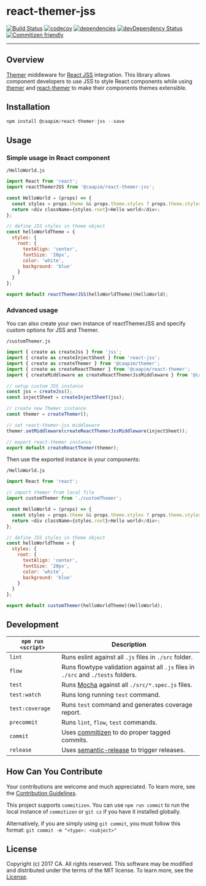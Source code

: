 # react-themer-jss
[![Build Status](https://travis-ci.org/CAAPIM/react-themer-jss.svg?branch=master)](https://travis-ci.org/CAAPIM/react-themer-jss)
[![codecov](https://codecov.io/gh/CAAPIM/react-themer-jss/branch/master/graph/badge.svg)](https://codecov.io/gh/CAAPIM/react-themer-jss)
[![dependencies](https://david-dm.org/CAAPIM/react-themer-jss.svg)](https://david-dm.org/CAAPIM/react-themer-jss)
[![devDependency Status](https://david-dm.org/CAAPIM/react-themer-jss/dev-status.svg)](https://david-dm.org/CAAPIM/react-themer-jss#info=devDependencies)
[![Commitizen friendly](https://img.shields.io/badge/commitizen-friendly-brightgreen.svg)](http://commitizen.github.io/cz-cli/)
************************************************************

## Overview
[Themer](https://github.com/CAAPIM/themer) middleware for [React JSS](https://github.com/cssinjs/react-jss) integration. This library allows component developers to use JSS to style React components while using [themer](https://github.com/CAAPIM/themer) and [react-themer](https://github.com/CAAPIM/react-themer) to make their components themes extensible.

## Installation
```js
npm install @caapim/react-themer-jss --save
```

## Usage

### Simple usage in React component

`/HelloWorld.js`
```js
import React from 'react';
import reactThemerJSS from '@caapim/react-themer-jss';

const HelloWorld = (props) => {
  const styles = props.theme && props.theme.styles ? props.theme.styles : {};
  return <div className={styles.root}>Hello world</div>;
};

// define JSS styles in theme object
const helloWorldTheme = {
  styles: {
    root: {
      textAlign: 'center',
      fontSize: '20px',
      color: 'white',
      background: 'blue'
    }
  }
};

export default reactThemerJSS(helloWorldTheme)(HelloWorld);
```

### Advanced usage

You can also create your own instance of reactThemerJSS and specify custom options for JSS and Themer.

`/customThemer.js`
```js
import { create as createJss } from 'jss';
import { create as createInjectSheet } from 'react-jss';
import { create as createThemer } from '@caapim/themer';
import { create as createReactThemer } from '@caapim/react-themer';
import { createMiddleware as createReactThemerJssMiddleware } from '@caapim/react-themer-jss';

// setup custom JSS instance
const jss = createJss();
const injectSheet = createInjectSheet(jss);

// create new Themer instance
const themer = createThemer();

// set react-themer-jss middleware
themer.setMiddleware(createReactThemerJssMiddleware(injectSheet));

// export react-themer instance
export default createReactThemer(themer);
```

Then use the exported instance in your components:

`/HelloWorld.js`
```js
import React from 'react';

// import themer from local file
import customThemer from './customThemer';

const HelloWorld = (props) => {
  const styles = props.theme && props.theme.styles ? props.theme.styles : {};
  return <div className={styles.root}>Hello world</div>;
};

// define JSS styles in theme object
const helloWorldTheme = {
  styles: {
    root: {
      textAlign: 'center',
      fontSize: '20px',
      color: 'white',
      background: 'blue'
    }
  }
};

export default customThemer(helloWorldTheme)(HelloWorld);
```

## Development
|`npm run <script>`|Description|
|------------------|-----------|
|`lint`| Runs eslint against all `.js` files in `./src` folder.|
|`flow`| Runs flowtype validation against all `.js` files in `./src` and `./tests` folders.|
|`test`|Runs [Mocha](https://github.com/mochajs/mocha) against all `./src/*.spec.js` files.|
|`test:watch`|Runs long running `test` command.|
|`test:coverage`|Runs `test` command and generates coverage report.|
|`precommit`|Runs `lint`, `flow`, `test` commands.|
|`commit`|Uses [commitizen](https://github.com/commitizen/cz-cli) to do proper tagged commits.|
|`release`|Uses [semantic-release](https://github.com/semantic-release/semantic-release) to trigger releases.|

## How Can You Contribute
Your contributions are welcome and much appreciated. To learn more, see the [Contribution Guidelines](CONTRIBUTING.md).

This project supports `commitizen`. You can use `npm run commit` to run the local instance of `commitizen` or `git cz` if you have it installed globally.

Alternatively, if you are simply using `git commit`, you must follow this format:
`git commit -m "<type>: <subject>"`

## License
Copyright (c) 2017 CA. All rights reserved.
This software may be modified and distributed under the terms of the MIT license. To learn more, see the [License](LICENSE).
